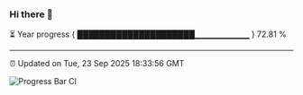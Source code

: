 ### Hi there 👋

⏳ Year progress { █████████████████████▁▁▁▁▁▁▁▁▁ } 72.81 %

---

⏰ Updated on Tue, 23 Sep 2025 18:33:56 GMT

![Progress Bar CI](https://github.com/ZhaoGui/ZhaoGui/workflows/Progress%20Bar%20CI/badge.svg)
